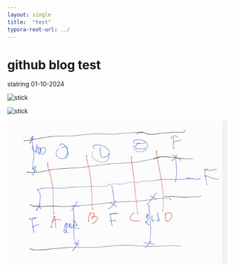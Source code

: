 ```yaml
---
layout: single
title:  "test"
typora-root-url: ../
---
```


# github blog test

statring 01-10-2024

![stick](C:\Users\user\Documents\uesrnmae-github-blog\uersnmae.github.io\images\2024-01-10-test\stick-1704880028063-2.jpg)

![stick](C:\Users\user\Documents\uesrnmae-github-blog\uersnmae.github.io\images\2024-01-10-test\stick-1704880035334-4.jpg)

![stick](/images/2024-01-10-test/stick-1704880301683-1.jpg)
